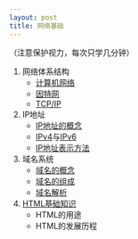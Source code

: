 ```yaml
---
layout: post
title: 网络基础
---
```

（注意保护视力，每次只学几分钟）
<ol>
  <li>网络体系结构
    <ul>
      <li><a href="https://baike.baidu.com/item/%E8%AE%A1%E7%AE%97%E6%9C%BA%E7%BD%91%E7%BB%9C/18763" target="_blank">计算机网络</a></li>
      <li><a href="https://baike.baidu.com/item/%E4%BA%92%E8%81%94%E7%BD%91/199186" target="_blank">因特网</a></li>
      <li><a href="https://baike.baidu.com/item/TCP/IP%E5%8D%8F%E8%AE%AE/212915" target="_blank">TCP/IP</a></li>
    </ul>
  </li>
  <li>IP地址
    <ul>
      <li><a href="https://baike.baidu.com/item/IP%E5%9C%B0%E5%9D%80/150859" target="_blank">IP地址的概念</a></li>
      <li>
        <a href="https://baike.baidu.com/item/IPv4?fromModule=lemma_search-box" target="_blank">IPv4</a>与<a href="https://baike.baidu.com/item/IPv6?fromModule=lemma_search-box" target="_blank">IPv6</a>
      </li>
      <li><a href="https://baike.baidu.com/item/IP%E5%9C%B0%E5%9D%80/150859#4" target="_blank">IP地址表示方法</a></li>
    </ul>
  </li>
  <li>域名系统
    <ul>
      <li><a href="https://baike.baidu.com/item/%E5%9F%9F%E5%90%8D/86062" target="_blank">域名的概念</a></li>
      <li><a href="https://baike.baidu.com/item/%E5%9F%9F%E5%90%8D%E7%BB%93%E6%9E%84/6176465?fr=aladdin" target="_blank">域名的组成</a></li>
      <li><a href="https://baike.baidu.com/item/%E5%9F%9F%E5%90%8D%E8%A7%A3%E6%9E%90?fromModule=lemma_search-box" target="_blank">域名解析</a></li>     
    </ul>
  </li>
  <li><a href="https://baike.baidu.com/item/HTML/97049" target="_blank">HTML基础知识</a>
    <ul>
      <li>HTML的用途</li>
      <li>HTML的发展历程</li>
    </ul>
  </li>
</ol>


